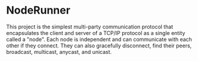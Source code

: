 # NodeRunner

This project is the simplest multi-party communication protocol that encapsulates the client and server of a TCP/IP protocol as a single entity called a "node". Each node is independent and can communicate with each other if they connect. They can also gracefully disconnect, find their peers, broadcast, multicast, anycast, and unicast.

